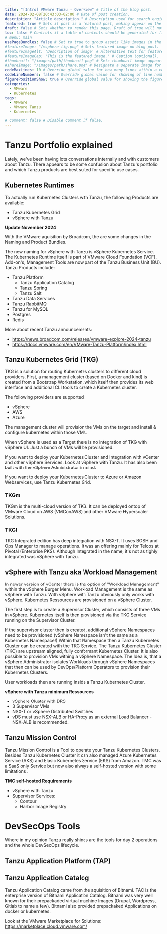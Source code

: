 ```yaml
---
title: "[Intro] VMware Tanzu - Overview" # Title of the blog post.
date: 2024-02-08T20:43:03+02:00 # Date of post creation.
description: "Article description." # Description used for search engine.
featured: true # Sets if post is a featured post, making appear on the home page side bar.
draft: false # Sets whether to render this page. Draft of true will not be rendered.
toc: false # Controls if a table of contents should be generated for first-level links automatically.
# menu: main
usePageBundles: false # Set to true to group assets like images in the same folder as this post.
#featureImage: "/vsphere-tig.png" # Sets featured image on blog post.
#featureImageAlt: 'Description of image' # Alternative text for featured image.
#featureImageCap: 'This is the featured image.' # Caption (optional).
#thumbnail: "/images/path/thumbnail.png" # Sets thumbnail image appearing inside card on homepage.
#shareImage: "/images/path/share.png" # Designate a separate image for social media sharing.
codeMaxLines: 10 # Override global value for how many lines within a code block before auto-collapsing.
codeLineNumbers: false # Override global value for showing of line numbers within code block.
figurePositionShow: true # Override global value for showing the figure label.
categories:
  - VMware
  - Kubernetes
tags:
  - VMware 
  - VMware Tanzu
  - Kubernetes

# comment: false # Disable comment if false.
---
```

# Tanzu Portfolio explained #

Lately, we've been having lots conversations internally and with customers about Tanzu.
There appears to be some confusion about Tanzu's portfolio and which Tanzu products are best suited for specific use cases.


## Kubernetes Runtimes

To actually run Kubernetes Clusters with Tanzu, the following Products are available:

- Tanzu Kubernetes Grid
- vSphere with Tanzu

**Update November 2024**

With the VMware aquisition by Broadcom, the are some changes in the Naming and Product Bundles.

The new naming for vSphere with Tanzu is vSphere Kubernetes Service. The Kubernetes Runtime itself is part of VMware Cloud Foundation (VCF).
Add-on's, Management Tools are now part of the Tanzu Business Unit (BU). Tanzu Products include:

- Tanzu Platform
  - Tanzu Application Catalog
  - Tanzu Spring
  - Tanzu Salt
- Tanzu Data Services
 - Tanzu RabbitMQ
 - Tanzu for MySQL
 - Postgres
 - Redis


More about recent Tanzu announcements:

- https://news.broadcom.com/releases/vmware-explore-2024-tanzu
- https://docs.vmware.com/en/VMware-Tanzu-Platform/index.html 


## Tanzu Kubernetes Grid (TKG) ##

TKG is a solution for routing Kubernetes clusters to different cloud providers.
First, a management cluster (based on Docker and kind) is created from a Bootstrap Workstation, which itself then  provides its web interface and additional CLI tools to create a Kubernetes cluster.

The following providers are supported:

- vSphere
- AWS
- Azure

The management cluster will provision the VMs on the target and install & configure kubernetes within those VMs.

When vSphere is used as a Target there is no integration of TKG with vSphere UI. Just a bunch of VMs will be provisioned.

If you want to deploy your Kubernetes Cluster and Integration with vCenter and other vSphere Services. Look at vSphere with Tanzu. It has also been built with the vSphere Administrator in mind.

If you want to deploy your Kubernetes Cluster to Azure or Amazon Webservices, use Tanzu Kubernetes Grid.


### TKGm
TKGm is the multi-cloud version of TKG. It can be deployed ontop of VMware Cloud on AWS (VMConAWS) and other VMware Hyperscaler Solutions.

### TKGI
TKG Integrated edition has deep integration with NSX-T. It uses BOSH and Ops Manager to manage operations. It was an offering mainly for Telcos at Pivotal (Enterprise PKS). Although Integrated in the name, it's not as tighly integrated was vSphere with Tanzu. 

## vSphere with Tanzu aka Workload Management ##

In newer version of vCenter there is the option of "Workload Management" within the vSphere Burger Menu. Workload Management is the same as vSphere with Tanzu. With vSphere with Tanzu obviously only works with vSphere. Kubernetes Ressources are provisioned on a vSphere Cluster. 

The first step is to create a Supervisor Cluster, which consists of three VMs in vSphere. Kubernetes itself is then provisioned via the TKG Service running on the Supervisor Cluster.


If the supervisor cluster then is created, additional vSphere Namespaces need to be provisioned (vSphere Namespace isn't the same as a Kubernetes Namespace!) Within that Namespace then a Tanzu Kubernetes Cluster can be created with the TKG Service. The Tanzu Kubernetes Cluster (TKC) are upstream aligned, fully conformant Kubernetes Cluster. It is also possible to provision VMs withing a vSphere Namespace. The Idea is, that a vSphere Administrator isolates Workloads through vSphere Namespaces that then can be used by DevOps/Platform Operators to provision their Kubernetes Clusters.

User workloads then are running inside a Tanzu Kubernetes Cluster.

**vSphere with Tanzu minimum Ressources**

- vSphere Cluster with DRS
- 3 Supervisor VMs
- NSX-T or vSphere Distributed Switches
-   vDS must use NSX-ALB or HA-Proxy as an external Load Balancer - NSX-ALB is recommended.

## Tanzu Mission Control 

Tanzu Mission Control is a Tool to operate your Tanzu Kubernetes Clusters. Besides Tanzu Kubernetes Cluster it can also managed Azure Kubernetes Service (AKS) and Elasic Kubernetes Service (EKS) from Amazon. TMC was a SaaS only Service but now also always a self-hosted version with some limitations .

**TMC self-hosted Requirements**

- vSphere with Tanzu
- Supervisor Services:
  - Contour
  - Harbor Image Registry

# DevSecOps Tools

Where in my opinion Tanzu really shines are the tools for day 2 operations and the whole DevSecOps lifecycle. 

## Tanzu Application Platform (TAP)

## Tanzu Application Catalog

Tanzu Application Catalog came from the aquisition of Bitnami. TAC is the enterprise version of Bitnami Application Catalog.
Bitnami was very well known for their prepackaded virtual machine Images (Drupal, Wordpress, Gitlab to name a few). Bitnami also provided prepackaked Applications on docker or kubernetes. 

Look at the VMware Marketplace for Solutions: https://marketplace.cloud.vmware.com/ 

